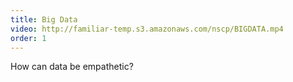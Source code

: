 ```yaml
---
title: Big Data
video: http://familiar-temp.s3.amazonaws.com/nscp/BIGDATA.mp4
order: 1
---
```

How can data be empathetic?
